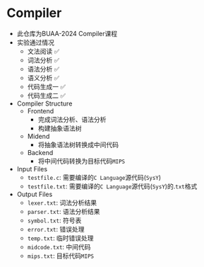# Compiler
- 此仓库为BUAA-2024 Compiler课程
- 实验通过情况
    - 文法阅读 ✅
    - 词法分析 ✅
    - 语法分析 ✅
    - 语义分析 ✅
    - 代码生成一 ✅
    - 代码生成二 ✅
- Compiler Structure
    - Frontend
        - 完成词法分析、语法分析
        - 构建抽象语法树
    - Midend
        - 将抽象语法树转换成中间代码
    - Backend
        - 将中间代码转换为目标代码`MIPS`
- Input Files
    - `testfile.c`: 需要编译的`C Language`源代码(`SysY`)
    - `testfile.txt`: 需要编译的`C Language`源代码(`SysY`)的.`txt`格式
- Output Files
    - `lexer.txt`: 词法分析结果
    - `parser.txt`: 语法分析结果
    - `symbol.txt`: 符号表
    - `error.txt`: 错误处理
    - `temp.txt`: 临时错误处理
    - `midcode.txt`: 中间代码
    - `mips.txt`: 目标代码`MIPS`
